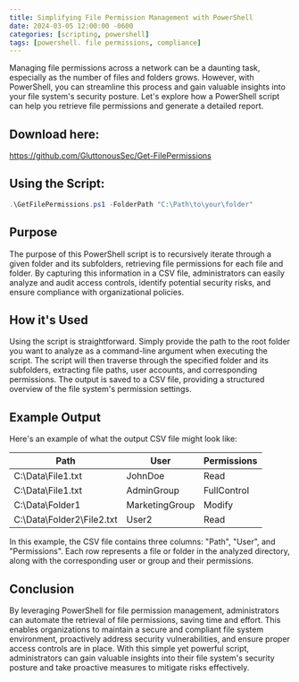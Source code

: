 ```yaml
---
title: Simplifying File Permission Management with PowerShell
date: 2024-03-05 12:00:00 -0600
categories: [scripting, powershell]
tags: [powershell. file permissions, compliance]
---
```


Managing file permissions across a network can be a daunting task, especially as the number of files and folders grows. However, with PowerShell, you can streamline this process and gain valuable insights into your file system's security posture. Let's explore how a PowerShell script can help you retrieve file permissions and generate a detailed report.

## Download here:
https://github.com/GluttonousSec/Get-FilePermissions

## Using the Script:
```powershell
.\GetFilePermissions.ps1 -FolderPath "C:\Path\to\your\folder"
```

## Purpose
The purpose of this PowerShell script is to recursively iterate through a given folder and its subfolders, retrieving file permissions for each file and folder. By capturing this information in a CSV file, administrators can easily analyze and audit access controls, identify potential security risks, and ensure compliance with organizational policies.

## How it's Used
Using the script is straightforward. Simply provide the path to the root folder you want to analyze as a command-line argument when executing the script. The script will then traverse through the specified folder and its subfolders, extracting file paths, user accounts, and corresponding permissions. The output is saved to a CSV file, providing a structured overview of the file system's permission settings.

## Example Output
Here's an example of what the output CSV file might look like:

| Path                        | User            | Permissions  |
|-----------------------------|-----------------|--------------|
| C:\Data\File1.txt          | JohnDoe         | Read         |
| C:\Data\File1.txt          | AdminGroup      | FullControl  |
| C:\Data\Folder1            | MarketingGroup  | Modify       |
| C:\Data\Folder2\File2.txt  | User2           | Read         |



In this example, the CSV file contains three columns: "Path", "User", and "Permissions". Each row represents a file or folder in the analyzed directory, along with the corresponding user or group and their permissions.

## Conclusion
By leveraging PowerShell for file permission management, administrators can automate the retrieval of file permissions, saving time and effort. This enables organizations to maintain a secure and compliant file system environment, proactively address security vulnerabilities, and ensure proper access controls are in place. With this simple yet powerful script, administrators can gain valuable insights into their file system's security posture and take proactive measures to mitigate risks effectively.
